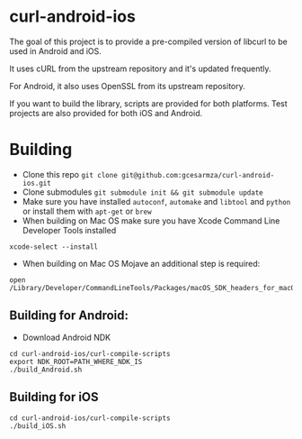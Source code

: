 curl-android-ios
================
The goal of this project is to provide a pre-compiled version of libcurl to be
used in Android and iOS.

It uses cURL from the upstream repository and it's updated frequently.

For Android, it also uses OpenSSL from its upstream repository.

If you want to build the library, scripts are provided for both platforms.
Test projects are also provided for both iOS and Android.

# Building
* Clone this repo `git clone git@github.com:gcesarmza/curl-android-ios.git`
* Clone submodules `git submodule init && git submodule update`
* Make sure you have installed `autoconf`, `automake` and `libtool` and `python` or install them with `apt-get` or `brew`
* When building on Mac OS make sure you have Xcode Command Line Developer Tools installed
```
xcode-select --install
```
* When building on Mac OS Mojave an additional step is required:
```
open /Library/Developer/CommandLineTools/Packages/macOS_SDK_headers_for_macOS_10.14.pkg
```


## Building for Android:
* Download Android NDK
```
cd curl-android-ios/curl-compile-scripts
export NDK_ROOT=PATH_WHERE_NDK_IS
./build_Android.sh
```

## Building for iOS
```
cd curl-android-ios/curl-compile-scripts
./build_iOS.sh
```
